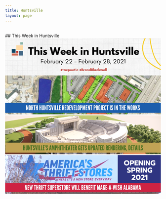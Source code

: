 ```yaml
---
title: Huntsville
layout: page
---
```

<br>
## This Week in Huntsville
<img src=/assets/images/twh20210228.png>
